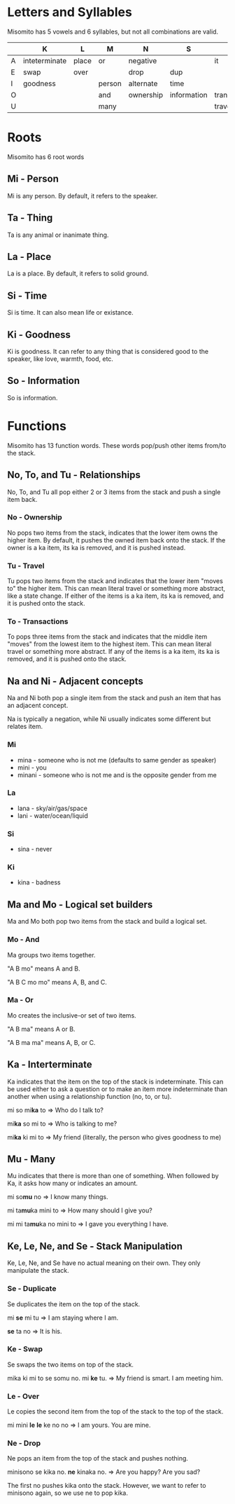 # Letters and Syllables

Misomito has 5 vowels and 6 syllables, but not all combinations are valid.

|     | K             | L     | M      | N         | S           | T           |
| --- | ------------- | ----- | ------ | --------- | ----------- | ----------- |
| A   | inteterminate | place | or     | negative  |             | it          |
| E   | swap          | over  |        | drop      | dup         |             |
| I   | goodness      |       | person | alternate | time        |             |
| O   |               |       | and    | ownership | information | transaction |
| U   |               |       | many   |           |             | travel      |

# Roots

Misomito has 6 root words

## Mi - Person

Mi is any person. By default, it refers to the speaker.

## Ta - Thing

Ta is any animal or inanimate thing.

## La - Place

La is a place. By default, it refers to solid ground.

## Si - Time

Si is time. It can also mean life or existance.

## Ki - Goodness

Ki is goodness. It can refer to any thing that is considered good to the speaker, like love, warmth, food, etc.

## So - Information

So is information.

# Functions

Misomito has 13 function words. These words pop/push other items from/to the stack.

## No, To, and Tu - Relationships

No, To, and Tu all pop either 2 or 3 items from the stack and push a single item back.

### No - Ownership

No pops two items from the stack, indicates that the lower item owns the higher item. By default, it pushes the owned item back onto the stack. If the owner is a ka item, its ka is removed, and it is pushed instead.

### Tu - Travel

Tu pops two items from the stack and indicates that the lower item "moves to" the higher item. This can mean literal travel or something more abstract, like a state change. If either of the items is a ka item, its ka is removed, and it is pushed onto the stack.

### To - Transactions

To pops three items from the stack and indicates that the middle item "moves" from the lowest item to the highest item. This can mean literal travel or something more abstract. If any of the items is a ka item, its ka is removed, and it is pushed onto the stack.

## Na and Ni - Adjacent concepts

Na and Ni both pop a single item from the stack and push an item that has an adjacent concept.

Na is typically a negation, while Ni usually indicates some different but relates item.

### Mi

- mina - someone who is not me (defaults to same gender as speaker)
- mini - you
- minani - someone who is not me and is the opposite gender from me

### La

- lana - sky/air/gas/space
- lani - water/ocean/liquid

### Si

- sina - never

### Ki

- kina - badness

## Ma and Mo - Logical set builders

Ma and Mo both pop two items from the stack and build a logical set.

### Mo - And

Ma groups two items together.

"A B mo" means A and B.

"A B C mo mo" means A, B, and C.

### Ma - Or

Mo creates the inclusive-or set of two items.

"A B ma" means A or B.

"A B ma ma" means A, B, or C.

## Ka - Interterminate

Ka indicates that the item on the top of the stack is indeterminate. This can be used either to ask a question or to make an item more indeterminate than another when using a relationship function (no, to, or tu).

mi so mi**ka** to => Who do I talk to?

mi**ka** so mi to => Who is talking to me?

mi**ka** ki mi to => My friend (literally, the person who gives goodness to me)

## Mu - Many

Mu indicates that there is more than one of something. When followed by Ka, it asks how many or indicates an amount.

mi so**mu** no => I know many things.

mi ta**mu**ka mini to => How many should I give you?

mi mi ta**mu**ka no mini to => I gave you everything I have.

## Ke, Le, Ne, and Se - Stack Manipulation

Ke, Le, Ne, and Se have no actual meaning on their own. They only manipulate the stack.

### Se - Duplicate

Se duplicates the item on the top of the stack.

mi **se** mi tu => I am staying where I am.

**se** ta no => It is his.

### Ke - Swap

Se swaps the two items on top of the stack.

mika ki mi to se somu no. mi **ke** tu. => My friend is smart. I am meeting him.

### Le - Over

Le copies the second item from the top of the stack to the top of the stack.

mi mini **le** **le** ke no no => I am yours. You are mine.

### Ne - Drop

Ne pops an item from the top of the stack and pushes nothing.

minisono se kika no. **ne** kinaka no. => Are you happy? Are you sad?

The first no pushes kika onto the stack. However, we want to refer to minisono again, so we use ne to pop kika.
